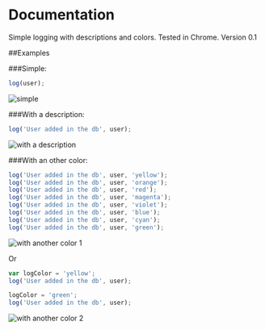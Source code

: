 Documentation
=============

Simple logging with descriptions and colors. Tested in Chrome. Version 0.1

##Examples

###Simple:
```javascript
log(user);
```
![simple](https://raw.github.com/ggregoire/log.js/master/img/01.png)

###With a description:
```javascript
log('User added in the db', user);
```
![with a description](https://raw.github.com/ggregoire/log.js/master/img/02.png)

###With an other color:

```javascript
log('User added in the db', user, 'yellow');
log('User added in the db', user, 'orange');
log('User added in the db', user, 'red');
log('User added in the db', user, 'magenta');
log('User added in the db', user, 'violet');
log('User added in the db', user, 'blue');
log('User added in the db', user, 'cyan');
log('User added in the db', user, 'green');
```
![with another color 1](https://raw.github.com/ggregoire/log.js/master/img/03.png)

Or

```javascript
var logColor = 'yellow';
log('User added in the db', user);

logColor = 'green';
log('User added in the db', user);
```
![with another color 2](https://raw.github.com/ggregoire/log.js/master/img/04.png)
